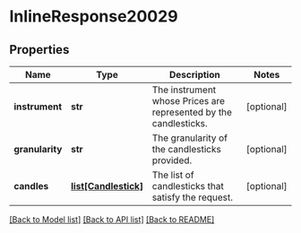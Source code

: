 # InlineResponse20029

## Properties
Name | Type | Description | Notes
------------ | ------------- | ------------- | -------------
**instrument** | **str** | The instrument whose Prices are represented by the candlesticks. | [optional] 
**granularity** | **str** | The granularity of the candlesticks provided. | [optional] 
**candles** | [**list[Candlestick]**](Candlestick.md) | The list of candlesticks that satisfy the request. | [optional] 

[[Back to Model list]](../README.md#documentation-for-models) [[Back to API list]](../README.md#documentation-for-api-endpoints) [[Back to README]](../README.md)


